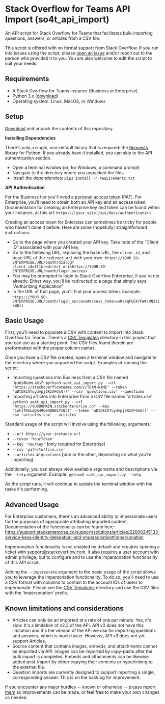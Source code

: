 # Stack Overflow for Teams API Import (so4t_api_import)
An API script for Stack Overflow for Teams that facilitates bulk-importing questions, answers, or articles from a CSV file.

This script is offered with no formal support from Stack Overflow. If you run into issues using the script, please [open an issue](https://github.com/jklick-so/so4t_api_import/issues) and/or reach out to the person who provided it to you. You are also welcome to edit the script to suit your needs.

## Requirements
* A Stack Overflow for Teams instance (Business or Enterprise)
* Python 3.x ([download](https://www.python.org/downloads/))
* Operating system: Linux, MacOS, or Windows

## Setup

[Download](https://github.com/jklick-so/so4t_api_import/archive/refs/heads/main.zip) and unpack the contents of this repository

**Installing Dependencies**

There's only a single, non-default library that is required: the [Requests](https://pypi.org/project/requests/) library for Python. If you already have it installed, you can skip to the API authentication section.
* Open a terminal window (or, for Windows, a command prompt)
* Navigate to the directory where you unpacked the files
* Install the dependencies: `pip3 install -r requirements.txt`

**API Authentication**

For the Business tier you'll need a [personal access token](https://stackoverflowteams.help/en/articles/4385859-stack-overflow-for-teams-api) (PAT). For Enterprise, you'll need to obtain both an API key and an access token. Documentation for creating an Enterprise key and token can be found within your instance, at this url: `https://[your_site]/api/docs/authentication`

Creating an access token for Enterpise can sometimes be tricky for people who haven't done it before. Here are some (hopefully) straightforward instructions:

* Go to the page where you created your API key. Take note of the "Client ID" associated with your API key.
* Go to the following URL, replacing the base URL, the `client_id`, and base URL of the `redirect_uri` with your own:
`https://YOUR.SO-ENTERPRISE.URL/oauth/dialog?client_id=111&redirect_uri=https://YOUR.SO-ENTERPRISE.URL/oauth/login_success`
* You may be prompted to login to Stack Overflow Enterprise, if you're not already. Either way, you'll be redirected to a page that simply says "Authorizing Application"
* In the URL of that page, you'll find your access token. Example: `https://YOUR.SO-ENTERPRISE.URL/oauth/login_success#access_token=sRsbqFUEk7FW4c9N3zirWQ))`

## Basic Usage
First, you'll need to populate a CSV with content to import into Stack Overflow for Teams. There's a [CSV Templates](https://github.com/jklick-so/so4t_api_import/tree/main/CSV%20Templates) directory in this project that you can use as a starting point. The CSV files found therein are preformatted with the proper column names.

Once you have a CSV file created, open a terminal window and navigate to the directory where you unpacked the script. Examples of running the script:
* Importing questions into Business from a CSV file named 'questions.csv': 
`python3 so4t_api_import.py --url "https://stackoverflowteams.com/c/TEAM-NAME" --token "uDtDkCATuydvpj2RzXFOaA))" --csv 'questions.csv' --questions`
* Importing articles into Enterprise from a CSV file named 'articles.csv': `python3 so4t_api_import.py --url "https://SUBDOMAIN.stackenterprise.co" --key "1oklfRnLqQX49QehDBWzP3Q((" --token "uDtDkCATuydvpj2RzXFOaA))" --csv 'articles.csv' --articles`

Standard usage of the script will involve using the following, arguments:
* `--url https://your.instance.url`
* `--token 'YourToken'`
* `--key 'YourKey'` [only required for Enterprise]
* `--csv 'path/to/file.csv'`
* `--articles` or `questions` [one or the other, depending on what you're importing]

Additionally, you can always view available arguments and descriptions via the `--help` argument. Example: `python3 so4t_api_import.py --help`

As the script runs, it will continue to update the terminal window with the tasks it's performing.

## Advanced Usage
For Enterprise customers, there's an advanced ability to impersonate users for the purposes of appropriate attributing imported content. Documentation of the functionality can be found here: https://support.stackenterprise.co/support/solutions/articles/22000245133-service-keys-identity-delegation-and-impersonation#impersonation

Impersonation functionality is not enabled by default and requires opening a ticket with support@stackoverflow.com. It also requires a user account with admin privilege, but to configure and to use the impersonation functionality of this API script.

Adding the `--impersonate` argument to the basic usage of the script allows you to leverage the impersonation functionality. To do so, you'll need to use a CSV format with columns to contain to the account IDs of users to impersonate. Please see the [CSV Templates](https://github.com/jklick-so/so4t_api_import/tree/main/CSV%20Templates) directory and use the CSV files with the 'impersonation' prefix.

## Known limitations and considerations

* Articles can only be an imported at a rate of one per minute. Yes, it's slow. It's a limitation of v2.3 of the API. API v3 does not have this limitation and it's the version of the API we use for importing questions and answers, which is much faster. However, API v3 does not yet support Articles.
* Source content that contains images, embeds, and attachments cannot be imported via API. Images can be imported by copy-paste after the bulk import is completed. Embeds and attachments can be likewise added post-import by either copying their contents or hyperlinking to the external file. 
* Question imports are currently designed to support importing a single, corresponding answer. This is on the backlog for improvement.

If you encounter any major hurdles -- known or otherwise -- please [report them](https://github.com/jklick-so/so4t_api_import/issues) so improvements can be made, or feel free to make your own changes as needed.